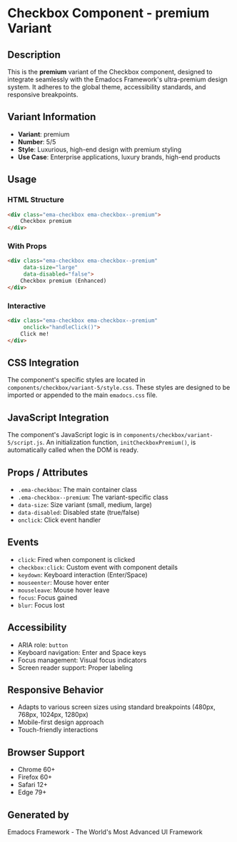 # Checkbox Component - premium Variant

## Description
This is the **premium** variant of the Checkbox component, designed to integrate seamlessly with the Emadocs Framework's ultra-premium design system. It adheres to the global theme, accessibility standards, and responsive breakpoints.

## Variant Information
- **Variant**: premium
- **Number**: 5/5
- **Style**: Luxurious, high-end design with premium styling
- **Use Case**: Enterprise applications, luxury brands, high-end products

## Usage

### HTML Structure
```html
<div class="ema-checkbox ema-checkbox--premium">
    Checkbox premium
</div>
```

### With Props
```html
<div class="ema-checkbox ema-checkbox--premium" 
     data-size="large" 
     data-disabled="false">
    Checkbox premium (Enhanced)
</div>
```

### Interactive
```html
<div class="ema-checkbox ema-checkbox--premium" 
     onclick="handleClick()">
    Click me!
</div>
```

## CSS Integration
The component's specific styles are located in `components/checkbox/variant-5/style.css`. These styles are designed to be imported or appended to the main `emadocs.css` file.

## JavaScript Integration
The component's JavaScript logic is in `components/checkbox/variant-5/script.js`. An initialization function, `initCheckboxPremium()`, is automatically called when the DOM is ready.

## Props / Attributes
- `.ema-checkbox`: The main container class
- `.ema-checkbox--premium`: The variant-specific class
- `data-size`: Size variant (small, medium, large)
- `data-disabled`: Disabled state (true/false)
- `onclick`: Click event handler

## Events
- `click`: Fired when component is clicked
- `checkbox:click`: Custom event with component details
- `keydown`: Keyboard interaction (Enter/Space)
- `mouseenter`: Mouse hover enter
- `mouseleave`: Mouse hover leave
- `focus`: Focus gained
- `blur`: Focus lost

## Accessibility
- ARIA role: `button`
- Keyboard navigation: Enter and Space keys
- Focus management: Visual focus indicators
- Screen reader support: Proper labeling

## Responsive Behavior
- Adapts to various screen sizes using standard breakpoints (480px, 768px, 1024px, 1280px)
- Mobile-first design approach
- Touch-friendly interactions

## Browser Support
- Chrome 60+
- Firefox 60+
- Safari 12+
- Edge 79+

## Generated by
Emadocs Framework - The World's Most Advanced UI Framework
